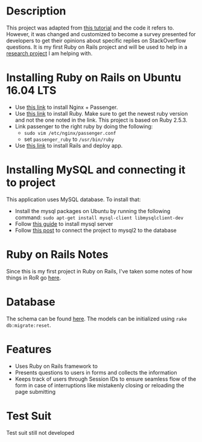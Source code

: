 # Description
This project was adapted from [this tutorial](https://iridakos.com/tutorials/2013/12/07/creating-a-simple-todo-part-1.html) and the code it refers to. However, it was changed and customized to become a survey presented for developers to get their opinions about specific replies on StackOverflow questions. It is my first Ruby on Rails project and will be used to help in a [research project](https://sarahnadi.org/smr/lib-use/) I am helping with.

# Installing Ruby on Rails on Ubuntu 16.04 LTS
* Use [this link](https://www.phusionpassenger.com/library/install/nginx/install/oss/xenial/) to install Nginx + Passenger.
* Use [this link](https://www.digitalocean.com/community/tutorials/how-to-deploy-a-rails-app-with-passenger-and-nginx-on-ubuntu-14-04#step-four-—-install-ruby) to install Ruby. Make sure to get the newest ruby version and not the one noted in the link. This project is based on Ruby 2.5.3.
* Link passenger to the right ruby by doing the following:
	* `sudo vim /etc/nginx/passenger.conf`
	* set `passenger_ruby` to `/usr/bin/ruby`
* Use [this link](https://www.digitalocean.com/community/tutorials/how-to-deploy-a-rails-app-with-passenger-and-nginx-on-ubuntu-14-04#step-seven-—-deploy) to install Rails and deploy app.

# Installing MySQL and connecting it to project
This application uses MySQL database. To install that:
* Install the mysql packages on Ubuntu by running the following command: `sudo apt-get install mysql-client libmysqlclient-dev`
* Follow [this guide](https://support.rackspace.com/how-to/installing-mysql-server-on-ubuntu/) to install mysql server
* Follow [this post](https://stackoverflow.com/questions/50073498/ruby-on-rails-data-migration-from-sqlite3-to-mysql-regarding-to-many-to-many-rel) to connect the project to mysql2 to the database

# Ruby on Rails Notes
Since this is my first project in Ruby on Rails, I've taken some notes of how things in RoR go [here](https://github.com/samasri/DevelopersSurvey/blob/master/doc/RubyOnRailsNotes.md).

# Database
The schema can be found [here](https://github.com/samasri/DevelopersSurvey/blob/master/doc/Database.png). The models can be initialized using `rake db:migrate:reset`.

# Features
* Uses Ruby on Rails framework to 
* Presents questions to users in forms and collects the information
* Keeps track of users through Session IDs to ensure seamless flow of the form in case of interruptions like mistakenly closing or reloading the page submitting

# Test Suit
Test suit still not developed
